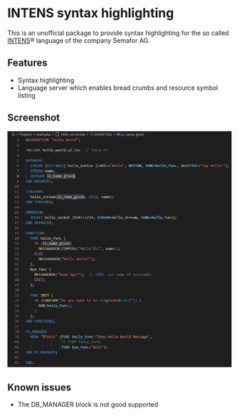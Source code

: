# INTENS syntax highlighting

This is an unofficial package to provide syntax highlighting for the so called [INTENS](https://www.semafor.ch/en/products/intens/)&reg; language of the company Semafor AG.

## Features

- Syntax highlighting
- Language server which enables bread crumbs and resource symbol listing

## Screenshot

![Screenshot](./images/screenshot.png)

## Known issues

- The DB_MANAGER block is not good supported
